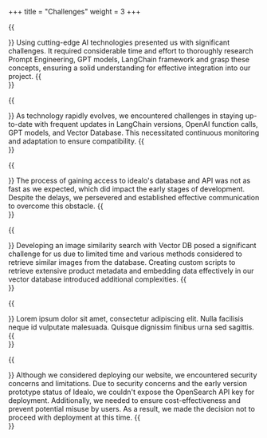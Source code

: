 +++
title = "Challenges"
weight = 3
+++

{{<section title="New AI Technologies" >}}
Using cutting-edge AI technologies presented us with significant challenges. 
It required considerable time and effort to thoroughly research Prompt Engineering, GPT models, 
LangChain framework and grasp these concepts, ensuring a solid understanding for effective 
integration into our project.
{{</section>}}

{{<section title="Keeping Up with Rapid Technology Changes" >}}
As technology rapidly evolves, we encountered challenges in staying up-to-date with frequent 
updates in LangChain versions, OpenAI function calls, GPT models, and Vector Database. 
This necessitated continuous monitoring and adaptation to ensure compatibility.
{{</section>}}

{{<section title="Accessing idealo's Database" >}}
The process of gaining access to idealo's database and API was not as fast as we expected, 
which did impact the early stages of development. Despite the delays, we persevered and 
established effective communication to overcome this obstacle.
{{</section>}}

{{<section title="Image Similarity Search with Vector Database" >}}
Developing an image similarity search with Vector DB posed a significant challenge for us 
due to limited time and various methods considered to retrieve similar images from the database. 
Creating custom scripts to retrieve extensive product metadata and embedding data effectively 
in our vector database introduced additional complexities.
{{</section>}}

{{<section title="Products search and filter" >}}
Lorem ipsum dolor sit amet, consectetur adipiscing elit. 
Nulla facilisis neque id vulputate malesuada. 
Quisque dignissim finibus urna sed sagittis.
{{</section>}}

{{<section title="Deployment Hurdles" >}}
Although we considered deploying our website, we encountered security concerns and limitations. 
Due to security concerns and the early version prototype status of Idealo, we couldn't expose 
the OpenSearch API key for deployment. Additionally, we needed to ensure cost-effectiveness and 
prevent potential misuse by users. As a result, we made the decision not to proceed with deployment at this time.
{{</section>}}

